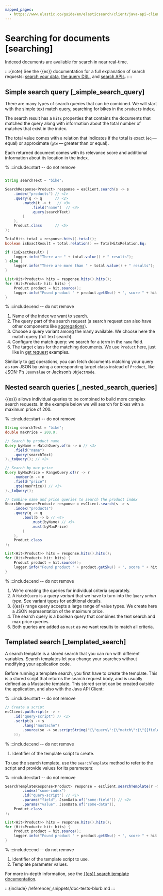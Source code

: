 ```yaml
---
mapped_pages:
  - https://www.elastic.co/guide/en/elasticsearch/client/java-api-client/current/searching.html
---
```


# Searching for documents [searching]

Indexed documents are available for search in near real-time.

::::{note}
See the {{es}} documentation for a full explanation of search requests: [search your data](docs-content://solutions/search/querying-for-search.md), [the query DSL](docs-content://solutions/search/querying-for-search.md), and [search APIs](https://www.elastic.co/docs/api/doc/elasticsearch/group/endpoint-search).
::::



## Simple search query [_simple_search_query]

There are many types of search queries that can be combined. We will start with the simple text match query, searching for bikes in the `products` index.

The search result has a `hits` properties that contains the documents that matched the query along with information about the total number of matches that exist in the index.

The total value comes with a relation that indicates if the total is exact (`eq` — equal) or approximate (`gte` — greater than or equal).

Each returned document comes with its relevance score and additional information about its location in the index.

<!-- :::include
```java
:::{include} {doc-tests-src}/usage/SearchingTest.java[search-simple]
```
-->
% :::include::start -- do not remove
```java

String searchText = "bike";

SearchResponse<Product> response = esClient.search(s -> s
    .index("products") // <1>
    .query(q -> q      // <2>
        .match(t -> t   // <3>
            .field("name")  // <4>
            .query(searchText)
        )
    ),
    Product.class      // <5>
);

TotalHits total = response.hits().total();
boolean isExactResult = total.relation() == TotalHitsRelation.Eq;

if (isExactResult) {
    logger.info("There are " + total.value() + " results");
} else {
    logger.info("There are more than " + total.value() + " results");
}

List<Hit<Product>> hits = response.hits().hits();
for (Hit<Product> hit: hits) {
    Product product = hit.source();
    logger.info("Found product " + product.getSku() + ", score " + hit.score());
}
```
% :::include::end -- do not remove

1. Name of the index we want to search.
2. The query part of the search request (a search request can also have other components like [aggregations](aggregations.md)).
3. Choose a query variant among the many available. We choose here the match query (full text search).
4. Configure the match query: we search for a term in the `name` field.
5. The target class for the matching documents. We use `Product` here, just like in [get request](reading.md) examples.


Similarly to [get](reading.md) operations, you can fetch documents matching your query as raw JSON by using a corresponding target class instead of `Product`, like JSON-P’s `JsonValue` or Jackson’s `ObjectNode`.


## Nested search queries [_nested_search_queries]

{{es}} allows individual queries to be combined to build more complex search requests. In the example below we will search for bikes with a maximum price of 200.

<!-- :::include
```java
:::{include} {doc-tests-src}/usage/SearchingTest.java[search-nested]
```
-->
% :::include::start -- do not remove
```java
String searchText = "bike";
double maxPrice = 200.0;

// Search by product name
Query byName = MatchQuery.of(m -> m // <1>
    .field("name")
    .query(searchText)
)._toQuery(); // <2>

// Search by max price
Query byMaxPrice = RangeQuery.of(r -> r
    .number(n -> n
    .field("price")
    .gte(maxPrice)) // <3>
)._toQuery();

// Combine name and price queries to search the product index
SearchResponse<Product> response = esClient.search(s -> s
    .index("products")
    .query(q -> q
        .bool(b -> b // <4>
            .must(byName) // <5>
            .must(byMaxPrice)
        )
    ),
    Product.class
);

List<Hit<Product>> hits = response.hits().hits();
for (Hit<Product> hit: hits) {
    Product product = hit.source();
    logger.info("Found product " + product.getSku() + ", score " + hit.score());
}
```
% :::include::end -- do not remove

1. We’re creating the queries for individual criteria separately.
2. A `MatchQuery` is a query *variant* that we have to turn into the `Query` *union type*. See [variant types](/reference/api-conventions/variant-types.md) for additional details.
3. {{es}} range query accepts a large range of value types. We create here a JSON representation of the maximum price.
4. The search query is a boolean query that combines the text search and max price queries.
5. Both queries are added as `must` as we want results to match all criteria.



## Templated search [_templated_search]

A search template is a stored search that you can run with different variables. Search templates let you change your searches without modifying your application code.

Before running a template search, you first have to create the template. This is a stored script that returns the search request body, and is usually defined as a Mustache template. This stored script can be created outside the application, and also with the Java API Client:

<!-- :::include
```java
:::{include} {doc-tests-src}/usage/SearchingTest.java[search-template-script]
```
-->
% :::include::start -- do not remove
```java
// Create a script
esClient.putScript(r -> r
    .id("query-script") // <1>
    .script(s -> s
        .lang("mustache")
        .source(so -> so.scriptString("{\"query\":{\"match\":{\"{{field}}\":\"{{value}}\"}}}"))
    ));
```
% :::include::end -- do not remove

1. Identifier of the template script to create.


To use the search template, use the `searchTemplate` method to refer to the script and provide values for its parameters:

<!-- :::include
```java
:::{include} {doc-tests-src}/usage/SearchingTest.java[search-template-query]
```
-->
% :::include::start -- do not remove
```java
SearchTemplateResponse<Product> response = esClient.searchTemplate(r -> r
        .index("some-index")
        .id("query-script") // <1>
        .params("field", JsonData.of("some-field")) // <2>
        .params("value", JsonData.of("some-data")),
    Product.class
);

List<Hit<Product>> hits = response.hits().hits();
for (Hit<Product> hit: hits) {
    Product product = hit.source();
    logger.info("Found product " + product.getSku() + ", score " + hit.score());
}
```
% :::include::end -- do not remove

1. Identifier of the template script to use.
2. Template parameter values.


For more in-depth information, see the [{{es}} search template documentation](docs-content://solutions/search/search-templates.md).

:::{include} /reference/_snippets/doc-tests-blurb.md
:::

